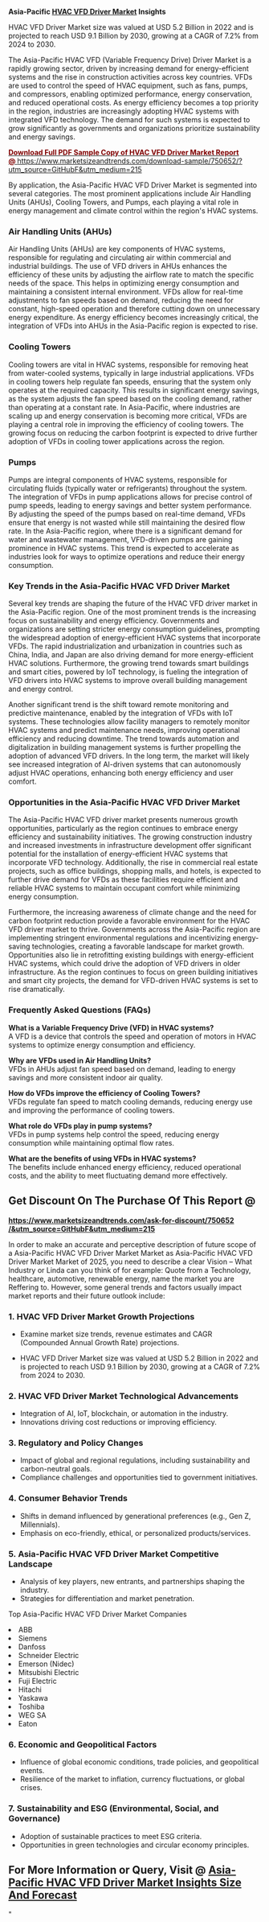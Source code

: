 <p><strong>Asia-Pacific&nbsp;<a href=""https://www.marketsizeandtrends.com/download-sample/750652/&amp;utm_source=GitHubF&amp;utm_medium=215"">HVAC VFD Driver Market</a> Insights</strong></p><p>HVAC VFD Driver Market size was valued at USD 5.2 Billion in 2022 and is projected to reach USD 9.1 Billion by 2030, growing at a CAGR of 7.2% from 2024 to 2030.</p><p><p>The Asia-Pacific HVAC VFD (Variable Frequency Drive) Driver Market is a rapidly growing sector, driven by increasing demand for energy-efficient systems and the rise in construction activities across key countries. VFDs are used to control the speed of HVAC equipment, such as fans, pumps, and compressors, enabling optimized performance, energy conservation, and reduced operational costs. As energy efficiency becomes a top priority in the region, industries are increasingly adopting HVAC systems with integrated VFD technology. The demand for such systems is expected to grow significantly as governments and organizations prioritize sustainability and energy savings.</p><p><a href="#"><p><strong><span style="color: #800000;">Download Full PDF Sample Copy of HVAC VFD Driver Market Report @</span>&nbsp;</strong><a href="https://www.marketsizeandtrends.com/download-sample/750652/?utm_source=GitHubF&amp;utm_medium=215" target="_blank">https://www.marketsizeandtrends.com/download-sample/750652/?utm_source=GitHubF&amp;utm_medium=215</a></p></a></p><p>By application, the Asia-Pacific HVAC VFD Driver Market is segmented into several categories. The most prominent applications include Air Handling Units (AHUs), Cooling Towers, and Pumps, each playing a vital role in energy management and climate control within the region's HVAC systems.</p><h3>Air Handling Units (AHUs)</h3><p>Air Handling Units (AHUs) are key components of HVAC systems, responsible for regulating and circulating air within commercial and industrial buildings. The use of VFD drivers in AHUs enhances the efficiency of these units by adjusting the airflow rate to match the specific needs of the space. This helps in optimizing energy consumption and maintaining a consistent internal environment. VFDs allow for real-time adjustments to fan speeds based on demand, reducing the need for constant, high-speed operation and therefore cutting down on unnecessary energy expenditure. As energy efficiency becomes increasingly critical, the integration of VFDs into AHUs in the Asia-Pacific region is expected to rise.</p><h3>Cooling Towers</h3><p>Cooling towers are vital in HVAC systems, responsible for removing heat from water-cooled systems, typically in large industrial applications. VFDs in cooling towers help regulate fan speeds, ensuring that the system only operates at the required capacity. This results in significant energy savings, as the system adjusts the fan speed based on the cooling demand, rather than operating at a constant rate. In Asia-Pacific, where industries are scaling up and energy conservation is becoming more critical, VFDs are playing a central role in improving the efficiency of cooling towers. The growing focus on reducing the carbon footprint is expected to drive further adoption of VFDs in cooling tower applications across the region.</p><h3>Pumps</h3><p>Pumps are integral components of HVAC systems, responsible for circulating fluids (typically water or refrigerants) throughout the system. The integration of VFDs in pump applications allows for precise control of pump speeds, leading to energy savings and better system performance. By adjusting the speed of the pumps based on real-time demand, VFDs ensure that energy is not wasted while still maintaining the desired flow rate. In the Asia-Pacific region, where there is a significant demand for water and wastewater management, VFD-driven pumps are gaining prominence in HVAC systems. This trend is expected to accelerate as industries look for ways to optimize operations and reduce their energy consumption.</p><h3>Key Trends in the Asia-Pacific HVAC VFD Driver Market</h3><p>Several key trends are shaping the future of the HVAC VFD driver market in the Asia-Pacific region. One of the most prominent trends is the increasing focus on sustainability and energy efficiency. Governments and organizations are setting stricter energy consumption guidelines, prompting the widespread adoption of energy-efficient HVAC systems that incorporate VFDs. The rapid industrialization and urbanization in countries such as China, India, and Japan are also driving demand for more energy-efficient HVAC solutions. Furthermore, the growing trend towards smart buildings and smart cities, powered by IoT technology, is fueling the integration of VFD drivers into HVAC systems to improve overall building management and energy control.</p><p>Another significant trend is the shift toward remote monitoring and predictive maintenance, enabled by the integration of VFDs with IoT systems. These technologies allow facility managers to remotely monitor HVAC systems and predict maintenance needs, improving operational efficiency and reducing downtime. The trend towards automation and digitalization in building management systems is further propelling the adoption of advanced VFD drivers. In the long term, the market will likely see increased integration of AI-driven systems that can autonomously adjust HVAC operations, enhancing both energy efficiency and user comfort.</p><h3>Opportunities in the Asia-Pacific HVAC VFD Driver Market</h3><p>The Asia-Pacific HVAC VFD driver market presents numerous growth opportunities, particularly as the region continues to embrace energy efficiency and sustainability initiatives. The growing construction industry and increased investments in infrastructure development offer significant potential for the installation of energy-efficient HVAC systems that incorporate VFD technology. Additionally, the rise in commercial real estate projects, such as office buildings, shopping malls, and hotels, is expected to further drive demand for VFDs as these facilities require efficient and reliable HVAC systems to maintain occupant comfort while minimizing energy consumption.</p><p>Furthermore, the increasing awareness of climate change and the need for carbon footprint reduction provide a favorable environment for the HVAC VFD driver market to thrive. Governments across the Asia-Pacific region are implementing stringent environmental regulations and incentivizing energy-saving technologies, creating a favorable landscape for market growth. Opportunities also lie in retrofitting existing buildings with energy-efficient HVAC systems, which could drive the adoption of VFD drivers in older infrastructure. As the region continues to focus on green building initiatives and smart city projects, the demand for VFD-driven HVAC systems is set to rise dramatically.</p><h3>Frequently Asked Questions (FAQs)</h3><p><b>What is a Variable Frequency Drive (VFD) in HVAC systems?</b><br> A VFD is a device that controls the speed and operation of motors in HVAC systems to optimize energy consumption and efficiency.</p><p><b>Why are VFDs used in Air Handling Units?</b><br> VFDs in AHUs adjust fan speed based on demand, leading to energy savings and more consistent indoor air quality.</p><p><b>How do VFDs improve the efficiency of Cooling Towers?</b><br> VFDs regulate fan speed to match cooling demands, reducing energy use and improving the performance of cooling towers.</p><p><b>What role do VFDs play in pump systems?</b><br> VFDs in pump systems help control the speed, reducing energy consumption while maintaining optimal flow rates.</p><p><b>What are the benefits of using VFDs in HVAC systems?</b><br> The benefits include enhanced energy efficiency, reduced operational costs, and the ability to meet fluctuating demand more effectively.</p></p><h2><strong>Get Discount On The Purchase Of This Report @&nbsp;</strong></h2><p><strong><a href=""https://www.marketsizeandtrends.com/ask-for-discount/750652/&amp;utm_source=GitHubF&amp;utm_medium=215"" target=""_blank"">https://www.marketsizeandtrends.com/ask-for-discount/750652<br />/&amp;utm_source=GitHubF&amp;utm_medium=215</a></strong></p><p>In order to make an accurate and perceptive description of future scope of a Asia-Pacific&nbsp;HVAC VFD Driver Market Market as Asia-Pacific&nbsp;HVAC VFD Driver Market Market of 2025, you need to describe a clear Vision &ndash; What Industry or Linda can you think of for example: Quote from a Technology, healthcare, automotive, renewable energy, name the market you are Reffering to. However, some general trends and factors usually impact market reports and their future outlook include:</p><h3>1.&nbsp;<strong>HVAC VFD Driver Market Growth Projections</strong></h3><ul><li>Examine market size trends, revenue estimates and CAGR (Compounded Annual Growth Rate) projections.</li><li><p>HVAC VFD Driver Market size was valued at USD 5.2 Billion in 2022 and is projected to reach USD 9.1 Billion by 2030, growing at a CAGR of 7.2% from 2024 to 2030.</p></li></ul><h3>2.&nbsp;<strong>HVAC VFD Driver Market Technological Advancements</strong></h3><ul><li>Integration of AI, IoT, blockchain, or automation in the industry.</li><li>Innovations driving cost reductions or improving efficiency.</li></ul><h3>3.&nbsp;<strong>Regulatory and Policy Changes</strong></h3><ul><li>Impact of global and regional regulations, including sustainability and carbon-neutral goals.</li><li>Compliance challenges and opportunities tied to government initiatives.</li></ul><h3>4.&nbsp;<strong>Consumer Behavior Trends</strong></h3><ul><li>Shifts in demand influenced by generational preferences (e.g., Gen Z, Millennials).</li><li>Emphasis on eco-friendly, ethical, or personalized products/services.</li></ul><h3>5.&nbsp;<strong>Asia-Pacific HVAC VFD Driver Market Competitive Landscape</strong></h3><ul><li>Analysis of key players, new entrants, and partnerships shaping the industry.</li><li>Strategies for differentiation and market penetration.</li></ul><p data-pm-slice=""1 1 []"">Top Asia-Pacific HVAC VFD Driver Market Companies</p><div data-test-id=""""><p><li>ABB</li><li> Siemens</li><li> Danfoss</li><li> Schneider Electric</li><li> Emerson (Nidec)</li><li> Mitsubishi Electric</li><li> Fuji Electric</li><li> Hitachi</li><li> Yaskawa</li><li> Toshiba</li><li> WEG SA</li><li> Eaton</li></p></div><h3>6.&nbsp;<strong>Economic and Geopolitical Factors</strong></h3><ul><li>Influence of global economic conditions, trade policies, and geopolitical events.</li><li>Resilience of the market to inflation, currency fluctuations, or global crises.</li></ul><h3>7.&nbsp;<strong>Sustainability and ESG (Environmental, Social, and Governance)</strong></h3><ul><li>Adoption of sustainable practices to meet ESG criteria.</li><li>Opportunities in green technologies and circular economy principles.</li></ul><h2><strong>For More Information or Query, Visit @&nbsp;</strong><a href=""https://www.verifiedmarketreports.com/product/hvac-vfd-driver-market/"" target=""_blank"">Asia-Pacific HVAC VFD Driver Market Insights Size And Forecast</a></h2>"
